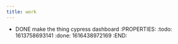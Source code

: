 ```yaml
---
title: work
---
```


- DONE make the thing cypress dashboard
:PROPERTIES:
:todo: 1613758693141
:done: 1616438972169
:END:
